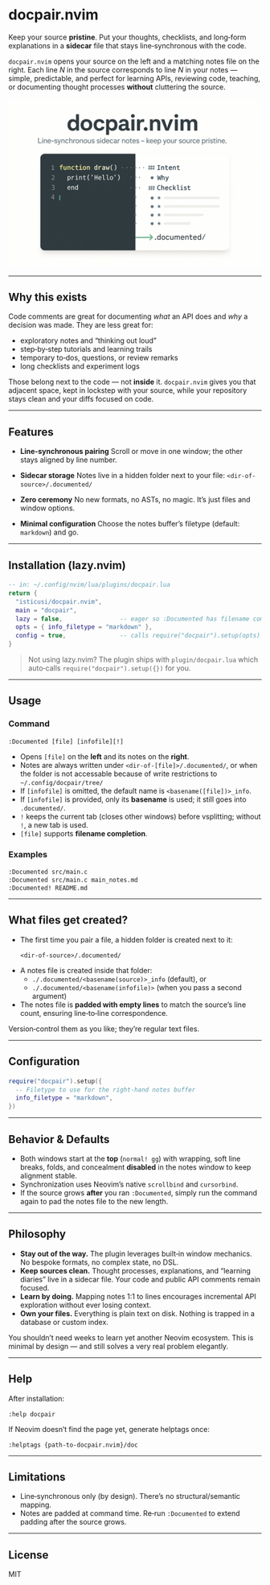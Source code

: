# docpair.nvim

Keep your source **pristine**. Put your thoughts, checklists, and long‑form explanations in a **sidecar** file that stays line‑synchronous with the code.

`docpair.nvim` opens your source on the left and a matching notes file on the right. Each line *N* in the source corresponds to line *N* in your notes — simple, predictable, and perfect for learning APIs, reviewing code, teaching, or documenting thought processes **without** cluttering the source.


![docpair.nvim – line-synchronous sidecar notes](./pic.png)


---

## Why this exists

Code comments are great for documenting *what* an API does and *why* a decision was made. They are less great for:

- exploratory notes and “thinking out loud”
- step‑by‑step tutorials and learning trails
- temporary to‑dos, questions, or review remarks
- long checklists and experiment logs

Those belong next to the code — not **inside** it. `docpair.nvim` gives you that adjacent space, kept in lockstep with your source, while your repository stays clean and your diffs focused on code.

---

## Features

- **Line‑synchronous pairing**
  Scroll or move in one window; the other stays aligned by line number.

- **Sidecar storage**
  Notes live in a hidden folder next to your file:
  `<dir-of-source>/.documented/`

- **Zero ceremony**
  No new formats, no ASTs, no magic. It’s just files and window options.

- **Minimal configuration**
  Choose the notes buffer’s filetype (default: `markdown`) and go.

---

## Installation (lazy.nvim)

```lua
-- in: ~/.config/nvim/lua/plugins/docpair.lua
return {
  "isticusi/docpair.nvim",
  main = "docpair",
  lazy = false,                -- eager so :Documented has filename completion immediately
  opts = { info_filetype = "markdown" },
  config = true,               -- calls require("docpair").setup(opts)
}
```

> Not using lazy.nvim? The plugin ships with `plugin/docpair.lua` which auto‑calls `require("docpair").setup({})` for you.

---

## Usage

### Command

```
:Documented [file] [infofile][!]
```

- Opens `[file]` on the **left** and its notes on the **right**.
- Notes are always written under `<dir-of-[file]>/.documented/`, or when the folder is not accessable because of write restrictions to `~/.config/docpair/tree/`
- If `[infofile]` is omitted, the default name is `<basename([file])>_info`.
- If `[infofile]` is provided, only its **basename** is used; it still goes into `.documented/`.
- `!` keeps the current tab (closes other windows) before vsplitting; without `!`, a new tab is used.
- `[file]` supports **filename completion**.

### Examples

```vim
:Documented src/main.c
:Documented src/main.c main_notes.md
:Documented! README.md
```

---

## What files get created?

- The first time you pair a file, a hidden folder is created next to it:
  ```
  <dir-of-source>/.documented/
  ```
- A notes file is created inside that folder:
  - `./.documented/<basename(source)>_info` (default), or
  - `./.documented/<basename(infofile)>` (when you pass a second argument)
- The notes file is **padded with empty lines** to match the source’s line count, ensuring line‑to‑line correspondence.

Version‑control them as you like; they’re regular text files.

---

## Configuration

```lua
require("docpair").setup({
  -- Filetype to use for the right‑hand notes buffer
  info_filetype = "markdown",
})
```

---

## Behavior & Defaults

- Both windows start at the **top** (`normal! gg`) with wrapping, soft line breaks, folds, and concealment **disabled** in the notes window to keep alignment stable.
- Synchronization uses Neovim’s native `scrollbind` and `cursorbind`.
- If the source grows **after** you ran `:Documented`, simply run the command again to pad the notes file to the new length.

---

## Philosophy

- **Stay out of the way.** The plugin leverages built‑in window mechanics. No bespoke formats, no complex state, no DSL.
- **Keep sources clean.** Thought processes, explanations, and “learning diaries” live in a sidecar file. Your code and public API comments remain focused.
- **Learn by doing.** Mapping notes 1:1 to lines encourages incremental API exploration without ever losing context.
- **Own your files.** Everything is plain text on disk. Nothing is trapped in a database or custom index.

You shouldn’t need weeks to learn yet another Neovim ecosystem. This is minimal by design — and still solves a very real problem elegantly.

---

## Help

After installation:

```
:help docpair
```

If Neovim doesn’t find the page yet, generate helptags once:

```
:helptags {path-to-docpair.nvim}/doc
```

---

## Limitations

- Line‑synchronous only (by design). There’s no structural/semantic mapping.
- Notes are padded at command time. Re‑run `:Documented` to extend padding after the source grows.

---

## License

MIT
